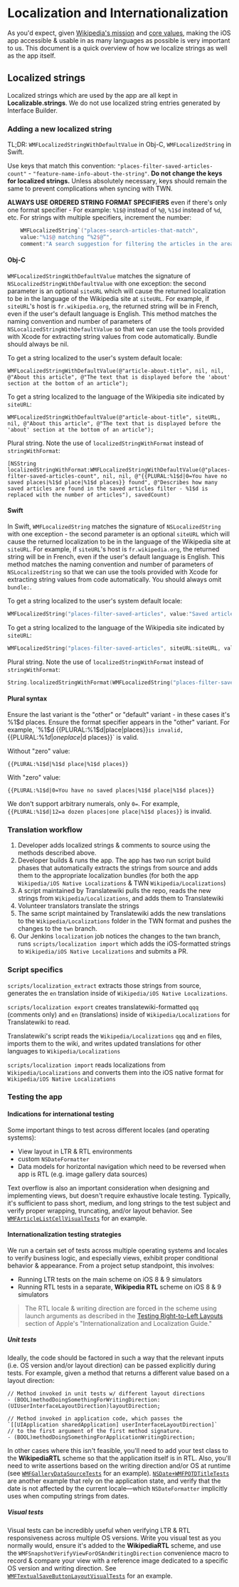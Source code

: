 # Localization and Internationalization
As you'd expect, given [Wikipedia's mission](https://wikimediafoundation.org/wiki/Mission_statement) and [core values](https://wikimediafoundation.org/wiki/Values), making the iOS app accessible & usable in as many languages as possible is very important to us.  This document is a quick overview of how we localize strings as well as the app itself.

## Localized strings
Localized strings which are used by the app are all kept in **Localizable.strings**.  We do not use localized string entries generated by Interface Builder.
### Adding a new localized string
TL;DR: `WMFLocalizedStringWithDefaultValue` in Obj-C, `WMFLocalizedString` in Swift. 

Use keys that match this convention: `"places-filter-saved-articles-count"` - `"feature-name-info-about-the-string"`. **Do not change the keys for localized strings.** Unless absolutely necessary, keys should remain the same to prevent complications when syncing with TWN. 

**ALWAYS USE ORDERED STRING FORMAT SPECIFIERS** even if there's only one format specifier - For example: `%1$@` instead of `%@`, `%1$d` instead of `%d`, etc. For strings with multiple specifiers, increment the number: 

```swift
    WMFLocalizedString`("places-search-articles-that-match",
	value:"%1$@ matching “%2$@”",
	comment:"A search suggestion for filtering the articles in the area by the search string. %1$@ is replaced by the filter ('Top articles' or 'Saved articles'). %2$@ is replaced with the search string")
````
 
#### Obj-C
`WMFLocalizedStringWithDefaultValue` matches the signature of `NSLocalizedStringWithDefaultValue` with one exception: the second parameter is an optional `siteURL` which will cause the returned localization to be in the language of the Wikipedia site at `siteURL`. For example, if `siteURL`'s host is `fr.wikipedia.org`, the returned string will be in French, even if the user's default language is English. This method matches the naming convention and number of parameters of `NSLocalizedStringWithDefaultValue` so that we can use the tools provided with Xcode for extracting string values from code automatically. Bundle should always be nil.

To get a string localized to the user's system default locale:
 
```objc
WMFLocalizedStringWithDefaultValue(@"article-about-title", nil, nil, @"About this article", @"The text that is displayed before the 'about' section at the bottom of an article");
```
 
To get a string localized to the language of the Wikipedia site indicated by `siteURL`:
 
```objc
WMFLocalizedStringWithDefaultValue(@"article-about-title", siteURL, nil, @"About this article", @"The text that is displayed before the 'about' section at the bottom of an article");
```
 
Plural string. Note the use of `localizedStringWithFormat` instead of `stringWithFormat`:
 
```objc
[NSString localizedStringWithFormat:WMFLocalizedStringWithDefaultValue(@"places-filter-saved-articles-count", nil, nil, @"{{PLURAL:%1$d|0=You have no saved places|%1$d place|%1$d places}} found", @"Describes how many saved articles are found in the saved articles filter - %1$d is replaced with the number of articles"), savedCount)
```
 

#### Swift
In Swift, `WMFLocalizedString` matches the signature of `NSLocalizedString` with one exception - the second parameter is an optional `siteURL` which will cause the returned localization to be in the language of the Wikipedia site at `siteURL`. For example, if `siteURL`'s host is `fr.wikipedia.org`, the returned string will be in French, even if the user's default language is English. This method matches the naming convention and number of parameters of `NSLocalizedString` so that we can use the tools provided with Xcode for extracting string values from code automatically. You should always omit `bundle:`.

To get a string localized to the user's system default locale:
 
```swift
WMFLocalizedString("places-filter-saved-articles", value:"Saved articles", comment:"Title of places search filter that searches saved articles")
```
 
To get a string localized to the language of the Wikipedia site indicated by `siteURL`:
 
```swift
WMFLocalizedString("places-filter-saved-articles", siteURL:siteURL, value:"Saved articles", comment:"Title of places search filter that searches saved articles")
```
 
Plural string. Note the use of `localizedStringWithFormat` instead of `stringWithFormat`:
 
```swift
String.localizedStringWithFormat(WMFLocalizedString("places-filter-saved-articles-count", value:"{{PLURAL:%1$d|0=You have no saved places|%1$d place|%1$d places}} found", comment:"Describes how many saved articles are found in the saved articles filter - %1$d is replaced with the number of articles"), savedCount)
```
 

#### Plural syntax
Ensure the last variant is the "other" or "default" variant - in these cases it's %1$d places. Ensure the format specifier appears in the "other" variant. For example, `%1$d {{PLURAL:%1$d|place|places}}` is invalid, `{{PLURAL:%1$d|one place|%1$d places}}` is valid.

Without "zero" value:
```
{{PLURAL:%1$d|%1$d place|%1$d places}}
```

With "zero" value:
```
{{PLURAL:%1$d|0=You have no saved places|%1$d place|%1$d places}}
```

We don't support arbitrary numerals, only `0=`. For example, `{{PLURAL:%1$d|12=a dozen places|one place|%1$d places}}` is invalid.

 
### Translation workflow
1. Developer adds localized strings & comments to source using the methods described above.
2. Developer builds & runs the app. The app has two run script build phases that automatically extracts the strings from source and adds them to the appropriate localization bundles (for both the app `Wikipedia/iOS Native Localizations` & TWN `Wikipedia/Localizations`)
3. A script maintained by Translatewiki pulls the repo, reads the new strings from `Wikipedia/Localizations`, and adds them to Translatewiki
4. Volunteer translators translate the strings
5. The same script maintained by Translatewiki adds the new translations to the `Wikipedia/Localizations` folder in the TWN format and pushes the changes to the `twn` branch.
6. Our Jenkins `localization` job notices the changes to the twn branch, runs `scripts/localization import` which adds the iOS-formatted strings to `Wikipedia/iOS Native Localizations` and submits a PR.

### Script specifics
`scripts/localization_extract` extracts those strings from source, generates the `en` translation inside of `Wikipedia/iOS Native Localizations`.

`scripts/localization export` creates translatewiki-formatted `qqq` (comments only) and `en` (translations) inside of  `Wikipedia/Localizations` for Translatewiki to read.

Translatewiki's script reads the `Wikipedia/Localizations` `qqq` and `en` files, imports them to the wiki, and writes updated translations for other languages to `Wikipedia/Localizations`

`scripts/localization import` reads localizations from `Wikipedia/Localizations` and converts them into the iOS native format for `Wikipedia/iOS Native Localizations`


### Testing the app
#### Indications for international testing
Some important things to test across different locales (and operating systems):

- View layout in LTR & RTL environments
- custom `NSDateFormatter`
- Data models for horizontal navigation which need to be reversed when app is RTL (e.g. image gallery data sources)

Text overflow is also an important consideration when designing and implementing views, but doesn't require exhaustive locale testing.  Typically, it's sufficient to pass short, medium, and long strings to the test subject and verify proper wrapping, truncating, and/or layout behavior. See [`WMFArticleListCellVisualTests`](../WikipediaUnitTests/Code/WMFArticleListCellVisualTests.m) for an example.

#### Internationalization testing strategies
We run a certain set of tests across multiple operating systems and locales to verify business logic, and especially views, exhibit proper conditional behavior & appearance.  From a project setup standpoint, this involves:

- Running LTR tests on the main scheme on iOS 8 & 9 simulators
- Running RTL tests in a separate, **Wikipedia RTL** scheme on iOS 8 & 9 simulators

> The RTL locale & writing direction are forced in the scheme using launch arguments as described in the [Testing Right-to-Left Layouts](https://developer.apple.com/library/ios/documentation/MacOSX/Conceptual/BPInternational/TestingYourInternationalApp/TestingYourInternationalApp.html) section of Apple's "Internationalization and Localization Guide."

##### Unit tests
Ideally, the code should be factored in such a way that the relevant inputs (i.e. OS version and/or layout direction) can be passed explicitly during tests.  For example, given a method that returns a different value based on a layout direction:
``` objc
// Method invoked in unit tests w/ different layout directions
- (BOOL)methodDoingSomethingForWritingDirection:(UIUserInterfaceLayoutDirection)layoutDirection;

// Method invoked in application code, which passes the `[[UIApplication sharedApplication] userInterfaceLayoutDirection]`
// to the first argument of the first method signature.
- (BOOL)methodDoingSomethingForApplicationWritingDirection;
```

In other cases where this isn't feasible, you'll need to add your test class to the **WikipediaRTL** scheme so that the application itself is in RTL.  Also, you'll need to write assertions based on the writing direction and/or OS at runtime (see [`WMFGalleryDataSourceTests`](../WikipediaUnitTests/Code/WMFGalleryDataSourceTests.m#L36) for an example). [`NSDate+WMFPOTDTitleTests`](../WikipediaUnitTests/Code/NSDate+WMFPOTDTitleTests.m) are another example that rely on the application state, and verify that the date is not affected by the current locale—which `NSDateFormatter` implicitly uses when computing strings from dates.

##### Visual tests
Visual tests can be incredibly useful when verifying LTR & RTL responsiveness across multiple OS versions.  Write you visual test as you normally would, ensure it's added to the **WikipediaRTL** scheme, and use the `WMFSnapshotVerifyViewForOSAndWritingDirection` convenience macro to record & compare your view with a reference image dedicated to a specific OS version and writing direction.  See [`WMFTextualSaveButtonLayoutVisualTests`](../WikipediaUnitTests/Code/WMFTextualSaveButtonLayoutVisualTests.m) for an example.


